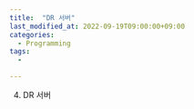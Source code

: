 ```yaml
---
title:  "DR 서버"
last_modified_at: 2022-09-19T09:00:00+09:00
categories:
  - Programming
tags: 
  - 

---
```


4. DR 서버
